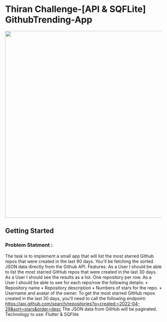 # Thiran Challenge-[API & SQFLite] GithubTrending-App

<img src=https://github.com/thedemonKingx1337/Thiran-Challenge-2-Github-API/assets/43701328/1922ef82-2e25-47cc-9387-291a952ea4cc width="600" height="600"/>

## Getting Started

### Problem Statment : 
The task is to implement a small app that will list the most starred 
Github repos that were created in the last 90 days. You'll be fetching the sorted JSON data 
directly from the Github API.
Features:
As a User I should be able to list the most starred GitHub repos that were created in the last 
30 days. As a User I should see the results as a list. One repository per row.
As a User I should be able to see for each repo/row the following details:
• Repository name
• Repository description
• Numbers of stars for the repo.
• Username and avatar of the owner.
To get the most starred GitHub repos created in the last 30 days, you'll need to call the 
following endpoint:
https://api.github.com/search/repositories?q=created:>2022-04-29&sort=stars&order=desc 
The JSON data from GitHub will be paginated.
Technology to use: Flutter & SQFlite
